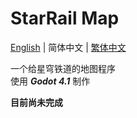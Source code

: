 # StarRail Map
[English](../README.md) | 简体中文 | [繁体中文](README_zh-tw.md)

一个给星穹铁道的地图程序  
使用 ***Godot 4.1*** 制作

**目前尚未完成**